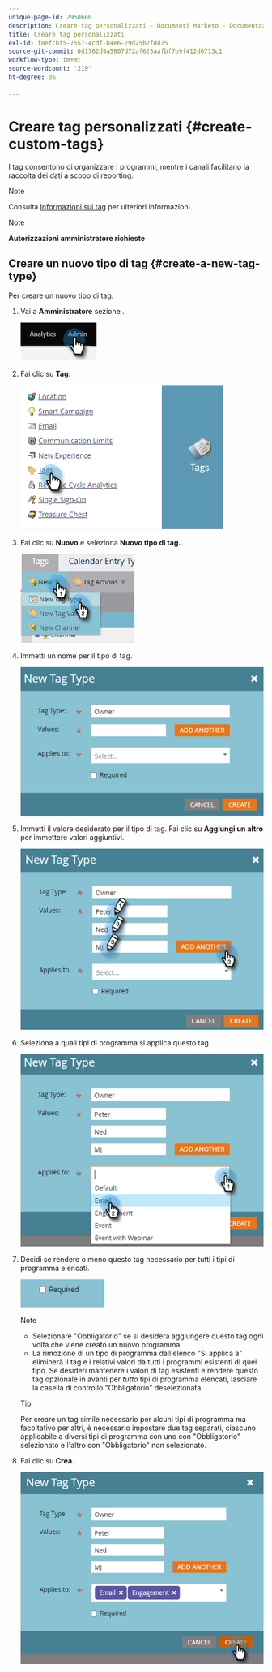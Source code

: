 ```yaml
---
unique-page-id: 2950660
description: Creare tag personalizzati - Documenti Marketo - Documentazione del prodotto
title: Creare tag personalizzati
exl-id: f8efcbf5-7557-4cdf-b4e6-29d25b2fdd75
source-git-commit: 0d1762d9a5607d72af625aafbf7b9f412d6713c1
workflow-type: tm+mt
source-wordcount: '219'
ht-degree: 0%

---
```


# Creare tag personalizzati {#create-custom-tags}

I tag consentono di organizzare i programmi, mentre i canali facilitano la raccolta dei dati a scopo di reporting.

>[!NOTE]
>
>Consulta [Informazioni sui tag](/help/marketo/product-docs/core-marketo-concepts/programs/working-with-programs/understanding-tags.md) per ulteriori informazioni.

>[!NOTE]
>
>**Autorizzazioni amministratore richieste**

## Creare un nuovo tipo di tag {#create-a-new-tag-type}

Per creare un nuovo tipo di tag:

1. Vai a **Amministratore** sezione .

   ![](assets/create-custom-tags-1.png)

1. Fai clic su **Tag**.

   ![](assets/create-custom-tags-2.png)

1. Fai clic su **Nuovo** e seleziona **Nuovo tipo di tag.**

   ![](assets/create-custom-tags-3.png)

1. Immetti un nome per il tipo di tag.

   ![](assets/create-custom-tags-4.png)

1. Immetti il valore desiderato per il tipo di tag. Fai clic su **Aggiungi un altro** per immettere valori aggiuntivi.

   ![](assets/create-custom-tags-5.png)

1. Seleziona a quali tipi di programma si applica questo tag.

   ![](assets/create-custom-tags-6.png)

1. Decidi se rendere o meno questo tag necessario per tutti i tipi di programma elencati.

   ![](assets/create-custom-tags-7.png)

   >[!NOTE]
   >
   >* Selezionare &quot;Obbligatorio&quot; se si desidera aggiungere questo tag ogni volta che viene creato un nuovo programma.
   >* La rimozione di un tipo di programma dall&#39;elenco &quot;Si applica a&quot; eliminerà il tag e i relativi valori da tutti i programmi esistenti di quel tipo. Se desideri mantenere i valori di tag esistenti e rendere questo tag opzionale in avanti per _tutto_ tipi di programma elencati, lasciare la casella di controllo &quot;Obbligatorio&quot; deselezionata.


   >[!TIP]
   >
   >Per creare un tag simile necessario per alcuni tipi di programma ma facoltativo per altri, è necessario impostare due tag separati, ciascuno applicabile a diversi tipi di programma con uno con &quot;Obbligatorio&quot; selezionato e l&#39;altro con &quot;Obbligatorio&quot; non selezionato.

1. Fai clic su **Crea**.

   ![](assets/create-custom-tags-8.png)
